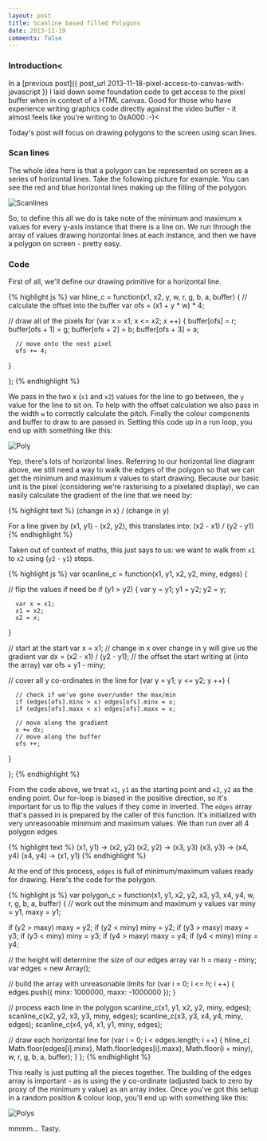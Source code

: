 ```yaml
---
layout: post
title: Scanline based filled Polygons
date: 2013-11-19
comments: false
---
```


### Introduction<

In a [previous post]({ post_url 2013-11-18-pixel-access-to-canvas-with-javascript }) I laid down some foundation code to get access to the pixel buffer when in context of a HTML canvas. Good for those who have experience writing graphics code directly against the video buffer - it almost feels like you're writing to 0xA000 :-)<

Today's post will focus on drawing polygons to the screen using scan lines.

### Scan lines

The whole idea here is that a polygon can be represented on screen as a series of horizontal lines. Take the following picture for example. You can see the red and blue horizontal lines making up the filling of the polygon.

![Scanlines](http://1.bp.blogspot.com/-7VZcWuk1AkQ/UotS_qdPXrI/AAAAAAAAAwM/DlKjKBnH2lA/s200/y.png)

So, to define this all we do is take note of the minimum and maximum x values for every y-axis instance that there is a line on. We run through the array of values drawing horizontal lines at each instance, and then we have a polygon on screen - pretty easy.

### Code

First of all, we'll define our drawing primitive for a horizontal line.

{% highlight js %}
var hline_c = function(x1, x2, y, w, r, g, b, a, buffer) {
   // calculate the offset into the buffer
   var ofs = (x1 + y * w) * 4;

   // draw all of the pixels
   for (var x = x1; x <= x2; x ++) {
      buffer[ofs] = r;
      buffer[ofs + 1] = g;
      buffer[ofs + 2] = b;
      buffer[ofs + 3] = a;

      // move onto the next pixel
      ofs += 4;
   }

};
{% endhighlight %}

We pass in the two x (`x1` and `x2`) values for the line to go between, the `y` value for the line to sit on. To help with the offset calculation we also pass in the width `w` to correctly calculate the pitch. Finally the colour components and buffer to draw to are passed in. Setting this code up in a run loop, you end up with something like this:

![Poly](http://2.bp.blogspot.com/-QMhBzwZnDUI/UotUjD3Cj4I/AAAAAAAAAwY/JxoFPAPDovE/s320/Screen+Shot+2013-11-19+at+10.06.53+pm.png)

Yep, there's lots of horizontal lines. Referring to our horizontal line diagram above, we still need a way to walk the edges of the polygon so that we can get the minimum and maximum x values to start drawing. Because our basic unit is the pixel (considering we're rasterising to a pixelated display), we can easily calculate the gradient of the line that we need by:

{% highlight text %}
(change in x) / (change in y)

For a line given by (x1, y1) - (x2, y2), this translates into:
(x2 - x1) / (y2 - y1)
{% endhighlight %}

Taken out of context of maths, this just says to us: we want to walk from `x1` to `x2` using (`y2` - `y1`) steps.

{% highlight js %}
var scanline_c = function(x1, y1, x2, y2, miny, edges) {

   // flip the values if need be
   if (y1 > y2) {
      var y = y1;
      y1 = y2;
      y2 = y;

      var x = x1;
      x1 = x2;
      x2 = x;
   }

   // start at the start
   var x = x1;
   // change in x over change in y will give us the gradient
   var dx = (x2 - x1) / (y2 - y1);
   // the offset the start writing at (into the array)
   var ofs = y1 - miny;

   // cover all y co-ordinates in the line
   for (var y = y1; y <= y2; y ++) {
     
      // check if we've gone over/under the max/min
      if (edges[ofs].minx > x) edges[ofs].minx = x;
      if (edges[ofs].maxx < x) edges[ofs].maxx = x;

      // move along the gradient
      x += dx;
      // move along the buffer
      ofs ++;

   }

};
{% endhighlight %}

From the code above, we treat `x1`, `y1` as the starting point and `x2`, `y2` as the ending point. Our for-loop is biased in the positive direction, so it's important for us to flip the values if they come in inverted. The `edges` array that's passed in is prepared by the caller of this function. It's initialized with very unreasonable minimum and maximum values. We than run over all 4 polygon edges

{% highlight text %}
(x1, y1) -> (x2, y2)
(x2, y2) -> (x3, y3)
(x3, y3) -> (x4, y4)
(x4, y4) -> (x1, y1)
{% endhighlight %}

At the end of this process, `edges` is full of minimum/maximum values ready for drawing. Here's the code for the polygon.

{% highlight js %}
var polygon_c = function(x1, y1, x2, y2, x3, y3, x4, y4, w, r, g, b, a, buffer) {
   // work out the minimum and maximum y values
   var miny = y1, maxy = y1;

   if (y2 > maxy) maxy = y2;
   if (y2 < miny) miny = y2;
   if (y3 > maxy) maxy = y3;
   if (y3 < miny) miny = y3;
   if (y4 > maxy) maxy = y4;
   if (y4 < miny) miny = y4;

   // the height will determine the size of our edges array
   var h = maxy - miny;
   var edges = new Array();

   // build the array with unreasonable limits
   for (var i = 0; i <= h; i ++) {
      edges.push({
         minx:  1000000,
         maxx: -1000000
      });
   }

   // process each line in the polygon
   scanline_c(x1, y1, x2, y2, miny, edges);
   scanline_c(x2, y2, x3, y3, miny, edges);
   scanline_c(x3, y3, x4, y4, miny, edges);
   scanline_c(x4, y4, x1, y1, miny, edges);

   // draw each horizontal line
   for (var i = 0; i < edges.length; i ++) {
      hline_c(
         Math.floor(edges[i].minx),
         Math.floor(edges[i].maxx),
         Math.floor(i + miny),
         w, r, g, b, a, buffer);
   }
};
{% endhighlight %}

This really is just putting all the pieces together. The building of the edges array is important - as is using the y co-ordinate (adjusted back to zero by proxy of the minimum y value) as an array index. Once you've got this setup in a random position & colour loop, you'll end up with something like this:

![Polys](http://3.bp.blogspot.com/-D2yDU9iTdc0/UotZcoZ2jtI/AAAAAAAAAwo/QCW0Qi8rhSQ/s320/Screen+Shot+2013-11-19+at+10.27.57+pm.png)

mmmm... Tasty.
